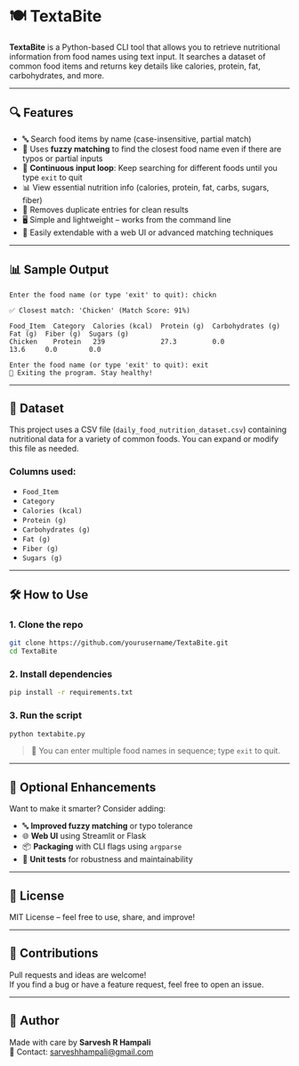 # 🍽️ TextaBite

**TextaBite** is a Python-based CLI tool that allows you to retrieve nutritional information from food names using text input. It searches a dataset of common food items and returns key details like calories, protein, fat, carbohydrates, and more.

---

## 🔍 Features

- 🔤 Search food items by name (case-insensitive, partial match)
- 🧠 Uses **fuzzy matching** to find the closest food name even if there are typos or partial inputs
- 🔁 **Continuous input loop**: Keep searching for different foods until you type `exit` to quit
- 📊 View essential nutrition info (calories, protein, fat, carbs, sugars, fiber)
- 🧹 Removes duplicate entries for clean results
- 🖥️ Simple and lightweight – works from the command line
- 🚀 Easily extendable with a web UI or advanced matching techniques

---

## 📊 Sample Output

```
Enter the food name (or type 'exit' to quit): chickn

✅ Closest match: 'Chicken' (Match Score: 91%)

Food_Item  Category  Calories (kcal)  Protein (g)  Carbohydrates (g)  Fat (g)  Fiber (g)  Sugars (g)
Chicken    Protein   239              27.3         0.0                13.6     0.0        0.0

Enter the food name (or type 'exit' to quit): exit
👋 Exiting the program. Stay healthy!
```

---

## 📁 Dataset

This project uses a CSV file (`daily_food_nutrition_dataset.csv`) containing nutritional data for a variety of common foods. You can expand or modify this file as needed.

### Columns used:
- `Food_Item`
- `Category`
- `Calories (kcal)`
- `Protein (g)`
- `Carbohydrates (g)`
- `Fat (g)`
- `Fiber (g)`
- `Sugars (g)`

---

## 🛠️ How to Use

### 1. Clone the repo

```bash
git clone https://github.com/yourusername/TextaBite.git
cd TextaBite
```

### 2. Install dependencies

```bash
pip install -r requirements.txt
```

### 3. Run the script

```bash
python textabite.py
```

> 🔁 You can enter multiple food names in sequence; type `exit` to quit.

---

## 🔧 Optional Enhancements

Want to make it smarter? Consider adding:

- 🔤 **Improved fuzzy matching** or typo tolerance
- 🌐 **Web UI** using Streamlit or Flask
- 📦 **Packaging** with CLI flags using `argparse`
- 🧪 **Unit tests** for robustness and maintainability

---

## 📃 License

MIT License – feel free to use, share, and improve!

---

## 🙌 Contributions

Pull requests and ideas are welcome!  
If you find a bug or have a feature request, feel free to open an issue.

---

## 🧠 Author

Made with care by **Sarvesh R Hampali**  
📧 Contact: [sarveshhampali@gmail.com](mailto:sarveshhampali@gmail.com)
